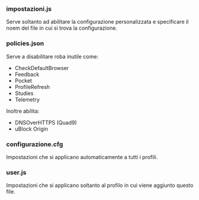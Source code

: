 ### impostazioni.js ###
Serve soltanto ad abilitare la configurazione personalizzata e specificare il noem del file in cui si trova la configurazione.

### policies.json ###
Serve a disabilitare roba inutile come:
- CheckDefaultBrowser
- Feedback
- Pocket
- ProfileRefresh
- Studies
- Telemetry

Inoltre abilita:
- DNSOverHTTPS (Quad9)
- uBlock Origin

### configurazione.cfg ###
Impostazioni che si applicano automaticamente a tutti i profili.

### user.js ###
Impostazioni che si applicano soltanto al profilo in cui viene aggiunto questo file.
